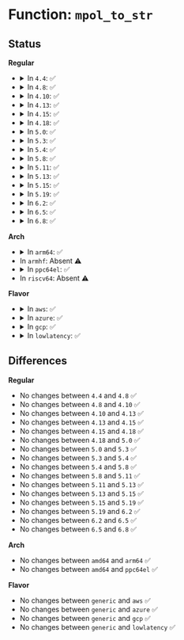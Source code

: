 # Function: <code>mpol_to_str</code>

## Status
<b>Regular</b>
<ul>
<li>
<details>
<summary>In <code>4.4</code>: ✅</summary>

```c
void mpol_to_str(char *buffer, int maxlen, struct mempolicy *pol);
```

**Collision:** Unique Global

**Inline:** No

**Transformation:** False

**Instances:**

```
In mm/mempolicy.c (ffffffff811e35a0)
Location: mm/mempolicy.c:2780
Inline: False
Direct callers:
  - mm/shmem.c:shmem_show_options
  - fs/proc/task_mmu.c:show_numa_map
  - fs/proc/task_mmu.c:show_numa_map
```
**Symbols:**

```
ffffffff811e35a0-ffffffff811e378b: mpol_to_str (STB_GLOBAL)
```
</details>
</li>
<li>
<details>
<summary>In <code>4.8</code>: ✅</summary>

```c
void mpol_to_str(char *buffer, int maxlen, struct mempolicy *pol);
```

**Collision:** Unique Global

**Inline:** No

**Transformation:** False

**Instances:**

```
In mm/mempolicy.c (ffffffff81201fd0)
Location: mm/mempolicy.c:2817
Inline: False
Direct callers:
  - mm/shmem.c:shmem_show_options
  - fs/proc/task_mmu.c:show_numa_map
  - fs/proc/task_mmu.c:show_numa_map
```
**Symbols:**

```
ffffffff81201fd0-ffffffff812021b7: mpol_to_str (STB_GLOBAL)
```
</details>
</li>
<li>
<details>
<summary>In <code>4.10</code>: ✅</summary>

```c
void mpol_to_str(char *buffer, int maxlen, struct mempolicy *pol);
```

**Collision:** Unique Global

**Inline:** No

**Transformation:** False

**Instances:**

```
In mm/mempolicy.c (ffffffff81213d60)
Location: mm/mempolicy.c:2811
Inline: False
Direct callers:
  - mm/shmem.c:shmem_show_options
```
**Symbols:**

```
ffffffff81213d60-ffffffff81213ff9: mpol_to_str (STB_GLOBAL)
```
</details>
</li>
<li>
<details>
<summary>In <code>4.13</code>: ✅</summary>

```c
void mpol_to_str(char *buffer, int maxlen, struct mempolicy *pol);
```

**Collision:** Unique Global

**Inline:** No

**Transformation:** False

**Instances:**

```
In mm/mempolicy.c (ffffffff8121f070)
Location: mm/mempolicy.c:2713
Inline: False
Direct callers:
  - mm/shmem.c:shmem_show_options
```
**Symbols:**

```
ffffffff8121f070-ffffffff8121f2c4: mpol_to_str (STB_GLOBAL)
```
</details>
</li>
<li>
<details>
<summary>In <code>4.15</code>: ✅</summary>

```c
void mpol_to_str(char *buffer, int maxlen, struct mempolicy *pol);
```

**Collision:** Unique Global

**Inline:** No

**Transformation:** False

**Instances:**

```
In mm/mempolicy.c (ffffffff8123a290)
Location: mm/mempolicy.c:2770
Inline: False
Direct callers:
  - mm/shmem.c:shmem_show_options
```
**Symbols:**

```
ffffffff8123a290-ffffffff8123a4e4: mpol_to_str (STB_GLOBAL)
```
</details>
</li>
<li>
<details>
<summary>In <code>4.18</code>: ✅</summary>

```c
void mpol_to_str(char *buffer, int maxlen, struct mempolicy *pol);
```

**Collision:** Unique Global

**Inline:** No

**Transformation:** False

**Instances:**

```
In mm/mempolicy.c (ffffffff8125d840)
Location: mm/mempolicy.c:2831
Inline: False
Direct callers:
  - mm/shmem.c:shmem_show_options
```
**Symbols:**

```
ffffffff8125d840-ffffffff8125daa1: mpol_to_str (STB_GLOBAL)
```
</details>
</li>
<li>
<details>
<summary>In <code>5.0</code>: ✅</summary>

```c
void mpol_to_str(char *buffer, int maxlen, struct mempolicy *pol);
```

**Collision:** Unique Global

**Inline:** No

**Transformation:** False

**Instances:**

```
In mm/mempolicy.c (ffffffff812720d0)
Location: mm/mempolicy.c:2864
Inline: False
Direct callers:
  - mm/shmem.c:shmem_show_options
  - fs/proc/task_mmu.c:show_numa_map
  - fs/proc/task_mmu.c:show_numa_map
```
**Symbols:**

```
ffffffff812720d0-ffffffff81272331: mpol_to_str (STB_GLOBAL)
```
</details>
</li>
<li>
<details>
<summary>In <code>5.3</code>: ✅</summary>

```c
void mpol_to_str(char *buffer, int maxlen, struct mempolicy *pol);
```

**Collision:** Unique Global

**Inline:** No

**Transformation:** False

**Instances:**

```
In mm/mempolicy.c (ffffffff8128d710)
Location: mm/mempolicy.c:2885
Inline: False
Direct callers:
  - mm/shmem.c:shmem_show_options
  - fs/proc/task_mmu.c:show_numa_map
  - fs/proc/task_mmu.c:show_numa_map
```
**Symbols:**

```
ffffffff8128d710-ffffffff8128d96e: mpol_to_str (STB_GLOBAL)
```
</details>
</li>
<li>
<details>
<summary>In <code>5.4</code>: ✅</summary>

```c
void mpol_to_str(char *buffer, int maxlen, struct mempolicy *pol);
```

**Collision:** Unique Global

**Inline:** No

**Transformation:** False

**Instances:**

```
In mm/mempolicy.c (ffffffff8129d3d0)
Location: mm/mempolicy.c:2924
Inline: False
Direct callers:
  - mm/shmem.c:shmem_show_options
  - fs/proc/task_mmu.c:show_numa_map
  - fs/proc/task_mmu.c:show_numa_map
```
**Symbols:**

```
ffffffff8129d3d0-ffffffff8129d62e: mpol_to_str (STB_GLOBAL)
```
</details>
</li>
<li>
<details>
<summary>In <code>5.8</code>: ✅</summary>

```c
void mpol_to_str(char *buffer, int maxlen, struct mempolicy *pol);
```

**Collision:** Unique Global

**Inline:** No

**Transformation:** False

**Instances:**

```
In mm/mempolicy.c (ffffffff812d0fd0)
Location: mm/mempolicy.c:3027
Inline: False
Direct callers:
  - mm/shmem.c:shmem_show_options
  - fs/proc/task_mmu.c:show_numa_map
  - fs/proc/task_mmu.c:show_numa_map
```
**Symbols:**

```
ffffffff812d0fd0-ffffffff812d122e: mpol_to_str (STB_GLOBAL)
```
</details>
</li>
<li>
<details>
<summary>In <code>5.11</code>: ✅</summary>

```c
void mpol_to_str(char *buffer, int maxlen, struct mempolicy *pol);
```

**Collision:** Unique Global

**Inline:** No

**Transformation:** False

**Instances:**

```
In mm/mempolicy.c (ffffffff812dcaf0)
Location: mm/mempolicy.c:3002
Inline: False
Direct callers:
  - mm/shmem.c:shmem_show_options
  - fs/proc/task_mmu.c:show_numa_map
  - fs/proc/task_mmu.c:show_numa_map
```
**Symbols:**

```
ffffffff812dcaf0-ffffffff812dcd4e: mpol_to_str (STB_GLOBAL)
```
</details>
</li>
<li>
<details>
<summary>In <code>5.13</code>: ✅</summary>

```c
void mpol_to_str(char *buffer, int maxlen, struct mempolicy *pol);
```

**Collision:** Unique Global

**Inline:** No

**Transformation:** False

**Instances:**

```
In mm/mempolicy.c (ffffffff812e4330)
Location: mm/mempolicy.c:3010
Inline: False
Direct callers:
  - mm/shmem.c:shmem_show_options
  - fs/proc/task_mmu.c:show_numa_map
  - fs/proc/task_mmu.c:show_numa_map
```
**Symbols:**

```
ffffffff812e4330-ffffffff812e45b5: mpol_to_str (STB_GLOBAL)
```
</details>
</li>
<li>
<details>
<summary>In <code>5.15</code>: ✅</summary>

```c
void mpol_to_str(char *buffer, int maxlen, struct mempolicy *pol);
```

**Collision:** Unique Global

**Inline:** No

**Transformation:** False

**Instances:**

```
In mm/mempolicy.c (ffffffff8132b650)
Location: mm/mempolicy.c:2931
Inline: False
Direct callers:
  - mm/shmem.c:shmem_show_options
  - fs/proc/task_mmu.c:show_numa_map
  - fs/proc/task_mmu.c:show_numa_map
```
**Symbols:**

```
ffffffff8132b650-ffffffff8132b8cb: mpol_to_str (STB_GLOBAL)
```
</details>
</li>
<li>
<details>
<summary>In <code>5.19</code>: ✅</summary>

```c
void mpol_to_str(char *buffer, int maxlen, struct mempolicy *pol);
```

**Collision:** Unique Global

**Inline:** No

**Transformation:** False

**Instances:**

```
In mm/mempolicy.c (ffffffff8139b230)
Location: mm/mempolicy.c:3108
Inline: False
Direct callers:
  - mm/shmem.c:shmem_show_options
  - fs/proc/task_mmu.c:show_numa_map
  - fs/proc/task_mmu.c:show_numa_map
```
**Symbols:**

```
ffffffff8139b230-ffffffff8139b4bf: mpol_to_str (STB_GLOBAL)
```
</details>
</li>
<li>
<details>
<summary>In <code>6.2</code>: ✅</summary>

```c
void mpol_to_str(char *buffer, int maxlen, struct mempolicy *pol);
```

**Collision:** Unique Global

**Inline:** No

**Transformation:** False

**Instances:**

```
In mm/mempolicy.c (ffffffff8141b2b0)
Location: mm/mempolicy.c:3123
Inline: False
Direct callers:
  - mm/shmem.c:shmem_show_options
  - fs/proc/task_mmu.c:show_numa_map
  - fs/proc/task_mmu.c:show_numa_map
```
**Symbols:**

```
ffffffff8141b2b0-ffffffff8141b53f: mpol_to_str (STB_GLOBAL)
```
</details>
</li>
<li>
<details>
<summary>In <code>6.5</code>: ✅</summary>

```c
void mpol_to_str(char *buffer, int maxlen, struct mempolicy *pol);
```

**Collision:** Unique Global

**Inline:** No

**Transformation:** False

**Instances:**

```
In mm/mempolicy.c (ffffffff8144e860)
Location: mm/mempolicy.c:3134
Inline: False
Direct callers:
  - mm/shmem.c:shmem_show_options
  - fs/proc/task_mmu.c:show_numa_map
  - fs/proc/task_mmu.c:show_numa_map
```
**Symbols:**

```
ffffffff8144e860-ffffffff8144eade: mpol_to_str (STB_GLOBAL)
```
</details>
</li>
<li>
<details>
<summary>In <code>6.8</code>: ✅</summary>

```c
void mpol_to_str(char *buffer, int maxlen, struct mempolicy *pol);
```

**Collision:** Unique Global

**Inline:** No

**Transformation:** False

**Instances:**

```
In mm/mempolicy.c (ffffffff81488400)
Location: mm/mempolicy.c:3024
Inline: False
Direct callers:
  - mm/shmem.c:shmem_show_options
  - fs/proc/task_mmu.c:show_numa_map
  - fs/proc/task_mmu.c:show_numa_map
```
**Symbols:**

```
ffffffff81488400-ffffffff8148867e: mpol_to_str (STB_GLOBAL)
```
</details>
</li>
</ul>
<b>Arch</b>
<ul>
<li>
<details>
<summary>In <code>arm64</code>: ✅</summary>

```c
void mpol_to_str(char *buffer, int maxlen, struct mempolicy *pol);
```

**Collision:** Unique Global

**Inline:** No

**Transformation:** False

**Instances:**

```
In mm/mempolicy.c (ffff80001033c220)
Location: mm/mempolicy.c:2924
Inline: False
Direct callers:
  - mm/shmem.c:shmem_show_options
  - fs/proc/task_mmu.c:show_numa_map
  - fs/proc/task_mmu.c:show_numa_map
```
**Symbols:**

```
ffff80001033c220-ffff80001033c42c: mpol_to_str (STB_GLOBAL)
```
</details>
</li>
<li>
In <code>armhf</code>: Absent ⚠️
</li>
<li>
<details>
<summary>In <code>ppc64el</code>: ✅</summary>

```c
void mpol_to_str(char *buffer, int maxlen, struct mempolicy *pol);
```

**Collision:** Unique Global

**Inline:** No

**Transformation:** False

**Instances:**

```
In mm/mempolicy.c (c0000000004174e0)
Location: mm/mempolicy.c:2924
Inline: False
Direct callers:
  - mm/shmem.c:shmem_show_options
  - fs/proc/task_mmu.c:show_numa_map
  - fs/proc/task_mmu.c:show_numa_map
```
**Symbols:**

```
c0000000004174e0-c0000000004177bc: mpol_to_str (STB_GLOBAL)
```
</details>
</li>
<li>
In <code>riscv64</code>: Absent ⚠️
</li>
</ul>
<b>Flavor</b>
<ul>
<li>
<details>
<summary>In <code>aws</code>: ✅</summary>

```c
void mpol_to_str(char *buffer, int maxlen, struct mempolicy *pol);
```

**Collision:** Unique Global

**Inline:** No

**Transformation:** False

**Instances:**

```
In mm/mempolicy.c (ffffffff812959b0)
Location: mm/mempolicy.c:2924
Inline: False
Direct callers:
  - mm/shmem.c:shmem_show_options
  - fs/proc/task_mmu.c:show_numa_map
  - fs/proc/task_mmu.c:show_numa_map
```
**Symbols:**

```
ffffffff812959b0-ffffffff81295c0e: mpol_to_str (STB_GLOBAL)
```
</details>
</li>
<li>
<details>
<summary>In <code>azure</code>: ✅</summary>

```c
void mpol_to_str(char *buffer, int maxlen, struct mempolicy *pol);
```

**Collision:** Unique Global

**Inline:** No

**Transformation:** False

**Instances:**

```
In mm/mempolicy.c (ffffffff812875c0)
Location: mm/mempolicy.c:2924
Inline: False
Direct callers:
  - mm/shmem.c:shmem_show_options
  - fs/proc/task_mmu.c:show_numa_map
  - fs/proc/task_mmu.c:show_numa_map
```
**Symbols:**

```
ffffffff812875c0-ffffffff8128781e: mpol_to_str (STB_GLOBAL)
```
</details>
</li>
<li>
<details>
<summary>In <code>gcp</code>: ✅</summary>

```c
void mpol_to_str(char *buffer, int maxlen, struct mempolicy *pol);
```

**Collision:** Unique Global

**Inline:** No

**Transformation:** False

**Instances:**

```
In mm/mempolicy.c (ffffffff812937c0)
Location: mm/mempolicy.c:2924
Inline: False
Direct callers:
  - mm/shmem.c:shmem_show_options
  - fs/proc/task_mmu.c:show_numa_map
  - fs/proc/task_mmu.c:show_numa_map
```
**Symbols:**

```
ffffffff812937c0-ffffffff81293a1e: mpol_to_str (STB_GLOBAL)
```
</details>
</li>
<li>
<details>
<summary>In <code>lowlatency</code>: ✅</summary>

```c
void mpol_to_str(char *buffer, int maxlen, struct mempolicy *pol);
```

**Collision:** Unique Global

**Inline:** No

**Transformation:** False

**Instances:**

```
In mm/mempolicy.c (ffffffff812a3620)
Location: mm/mempolicy.c:2924
Inline: False
Direct callers:
  - mm/shmem.c:shmem_show_options
  - fs/proc/task_mmu.c:show_numa_map
  - fs/proc/task_mmu.c:show_numa_map
```
**Symbols:**

```
ffffffff812a3620-ffffffff812a387e: mpol_to_str (STB_GLOBAL)
```
</details>
</li>
</ul>

## Differences
<b>Regular</b>
<ul>
<li>
No changes between <code>4.4</code> and <code>4.8</code> ✅
</li>
<li>
No changes between <code>4.8</code> and <code>4.10</code> ✅
</li>
<li>
No changes between <code>4.10</code> and <code>4.13</code> ✅
</li>
<li>
No changes between <code>4.13</code> and <code>4.15</code> ✅
</li>
<li>
No changes between <code>4.15</code> and <code>4.18</code> ✅
</li>
<li>
No changes between <code>4.18</code> and <code>5.0</code> ✅
</li>
<li>
No changes between <code>5.0</code> and <code>5.3</code> ✅
</li>
<li>
No changes between <code>5.3</code> and <code>5.4</code> ✅
</li>
<li>
No changes between <code>5.4</code> and <code>5.8</code> ✅
</li>
<li>
No changes between <code>5.8</code> and <code>5.11</code> ✅
</li>
<li>
No changes between <code>5.11</code> and <code>5.13</code> ✅
</li>
<li>
No changes between <code>5.13</code> and <code>5.15</code> ✅
</li>
<li>
No changes between <code>5.15</code> and <code>5.19</code> ✅
</li>
<li>
No changes between <code>5.19</code> and <code>6.2</code> ✅
</li>
<li>
No changes between <code>6.2</code> and <code>6.5</code> ✅
</li>
<li>
No changes between <code>6.5</code> and <code>6.8</code> ✅
</li>
</ul>
<b>Arch</b>
<ul>
<li>
No changes between <code>amd64</code> and <code>arm64</code> ✅
</li>
<li>
No changes between <code>amd64</code> and <code>ppc64el</code> ✅
</li>
</ul>
<b>Flavor</b>
<ul>
<li>
No changes between <code>generic</code> and <code>aws</code> ✅
</li>
<li>
No changes between <code>generic</code> and <code>azure</code> ✅
</li>
<li>
No changes between <code>generic</code> and <code>gcp</code> ✅
</li>
<li>
No changes between <code>generic</code> and <code>lowlatency</code> ✅
</li>
</ul>
